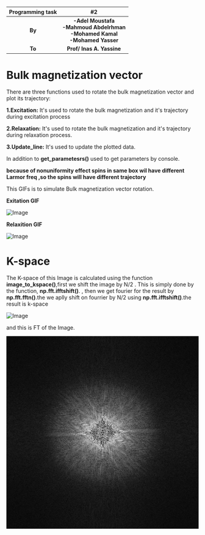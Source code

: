 
| Programming task |                             #2                             |
| :--------------: | :----------------------------------------------------------: |
|      **By**      | **-Adel Moustafa**<br /> **-Mahmoud Abdelrhman**<br /> **-Mohamed Kamal**<br /> **-Mohamed Yasser** |
|      **To**      |                  **Prof/ Inas A. Yassine**                   |



# Bulk magnetization vector
 ​There are three functions used to rotate the bulk magnetization vector and plot its trajectory:

**1.Excitation:** It's used to rotate the bulk magnetization and it's trajectory during excitation process

**2.Relaxation:** It's used to rotate the bulk magnetization and it's trajectory during relaxation process.

**3.Update_line:** It's used to update the plotted data.

In addition to **get_parametesrs()** used to get parameters by console.

**because of nonuniformity effect spins in same box wil have different Larmor freq ,so the spins will have different trajectory**
   
This GIFs is to simulate Bulk magnetization vector rotation.



**Exitation GIF**


![Image](Images/Exitation.gif)


**Relaxition GIF**


![Image](Images/Relaxition.gif)




# K-space

The K-space of this Image is calculated using the function **image_to_kspace()**,first we shift the image  by N/2 . This is simply done by the function, **np.fft.ifftshift()**.
, then we get fourier for the result by **np.fft.fftn()**.the we aplly shift on fourrier  by N/2 using **np.fft.ifftshift()**.the result is k-space

![Image](Images/brain_mri.jpg)

and this is FT of the Image. 

![Image](Images/kspace_brain.png)


